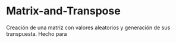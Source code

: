# Matrix-and-Transpose
Creación de una matriz con valores aleatorios y generación de sus transpuesta. Hecho para 
